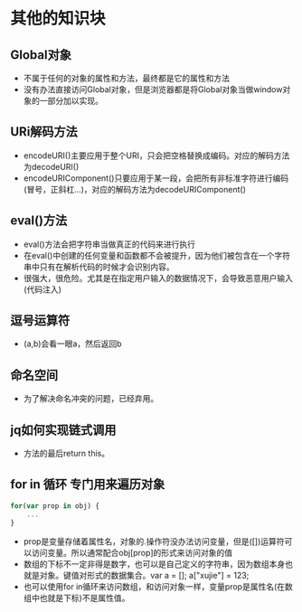 # 其他的知识块

## Global对象

* 不属于任何的对象的属性和方法，最终都是它的属性和方法
* 没有办法直接访问Global对象，但是浏览器都是将Global对象当做window对象的一部分加以实现。

## URi解码方法

* encodeURI()主要应用于整个URI，只会把空格替换成编码。对应的解码方法为decodeURI()
* encodeURIComponent()只要应用于某一段，会把所有非标准字符进行编码(冒号，正斜杠...)，对应的解码方法为decodeURIComponent()

## eval()方法

* eval()方法会把字符串当做真正的代码来进行执行
* 在eval()中创建的任何变量和函数都不会被提升，因为他们被包含在一个字符串中只有在解析代码的时候才会识别内容。
* 很强大，很危险。尤其是在指定用户输入的数据情况下，会导致恶意用户输入(代码注入)

## 逗号运算符

* (a,b)会看一眼a，然后返回b

## 命名空间

* 为了解决命名冲突的问题，已经弃用。

## jq如何实现链式调用

* 方法的最后return this。

## for in 循环 专门用来遍历对象

```javascript
for(var prop in obj) {
    ...
}

```

* prop是变量存储着属性名，对象的.操作符没办法访问变量，但是([])运算符可以访问变量。所以通常配合obj[prop]的形式来访问对象的值
* 数组的下标不一定非得是数字，也可以是自己定义的字符串，因为数组本身也就是对象。键值对形式的数据集合。var a = []; a["xujie"] = 123;
* 也可以使用for in循环来访问数组，和访问对象一样，变量prop是属性名(在数组中也就是下标)不是属性值。